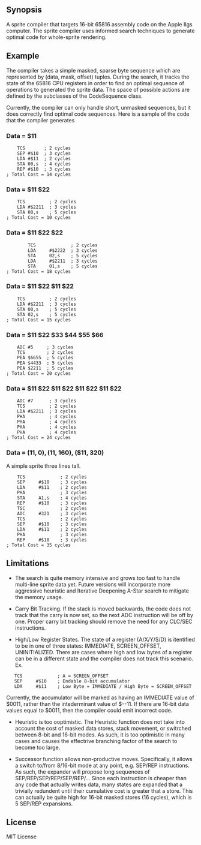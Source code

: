 ## Synopsis

A sprite compiler that targets 16-bit 65816 assembly code on the Apple IIgs computer.  The sprite compiler uses informed search techniques to generate optimal code for whole-sprite rendering.

## Example

The compiler takes a simple masked, sparse byte sequence which are represented by (data, mask, offset) tuples.  During the search, it tracks the state of the 65816 CPU registers in order to find an optimal sequence of operations to generated the sprite data.  The space of possible actions are defined by the subclasses of the CodeSequence class.

Currently, the compiler can only handle short, unmasked sequences, but it does correctly find optimal code sequences.  Here is a sample of the code that the compiler generates 

### Data = $11 ###

```
	TCS       ; 2 cycles
	SEP	#$10  ; 3 cycles
	LDA	#$11  ; 2 cycles
	STA	00,s  ; 4 cycles
	REP	#$10  ; 3 cycles
; Total Cost = 14 cycles
```

### Data = $11 $22 ###

```
	TCS         ; 2 cycles
	LDA	#$2211  ; 3 cycles
	STA	00,s    ; 5 cycles
; Total Cost = 10 cycles
```

### Data = $11 $22 $22

```
        TCS             ; 2 cycles
        LDA     #$2222  ; 3 cycles
        STA     02,s    ; 5 cycles
        LDA     #$2211  ; 3 cycles
        STA     01,s    ; 5 cycles
; Total Cost = 18 cycles
```

### Data = $11 $22 $11 $22 ###

```
	TCS         ; 2 cycles
	LDA	#$2211  ; 3 cycles
	STA	00,s    ; 5 cycles
	STA	02,s    ; 5 cycles
; Total Cost = 15 cycles
```

### Data = $11 $22 $33 $44 $55 $66 ###

```
	ADC	#5     ; 3 cycles
	TCS        ; 2 cycles
	PEA	$6655  ; 5 cycles
	PEA	$4433  ; 5 cycles
	PEA	$2211  ; 5 cycles
; Total Cost = 20 cycles
```

### Data = $11 $22 $11 $22 $11 $22 $11 $22 ###

```
	ADC	#7      ; 3 cycles
	TCS         ; 2 cycles
	LDA	#$2211  ; 3 cycles
	PHA         ; 4 cycles
	PHA         ; 4 cycles
	PHA         ; 4 cycles
	PHA         ; 4 cycles
; Total Cost = 24 cycles
```
### Data = ($11, 0), ($11, 160), ($11, 320) ###

A simple sprite three lines tall.

```
	TCS             ; 2 cycles
	SEP     #$10    ; 3 cycles
	LDA     #$11    ; 2 cycles
	PHA             ; 3 cycles
	STA     A1,s    ; 4 cycles
	REP     #$10    ; 3 cycles
	TSC             ; 2 cycles
	ADC     #321    ; 3 cycles
	TCS             ; 2 cycles
	SEP     #$10    ; 3 cycles
	LDA     #$11    ; 2 cycles
	PHA             ; 3 cycles
	REP     #$10    ; 3 cycles
; Total Cost = 35 cycles

```

## Limitations ##

 * The search is quite memory intensive and grows too fast to handle multi-line sprite data yet.  Future versions will incorporate more aggressive heuristic and Iterative Deepening A-Star search to mitigate the memory usage.

 * Carry Bit Tracking.  If the stack is moved backwards, the code does not track that the carry is now set, so the next ADC instruction will be off by one.  Proper carry bit tracking should remove the need for any CLC/SEC instructions.
 
 * High/Low Register States. The state of a register (A/X/Y/S/D) is itentified to be in one of three states: IMMEDIATE, SCREEN_OFFSET, UNINITIALIZED.  There are cases where high and low bytes of a register can be in a different state and the compiler does not track this scenario. Ex. 
 ```
	TCS             ; A = SCREEN_OFFSET
	SEP     #$10    ; Endable 8-bit accumulator
	LDA     #$11    ; Low Byte = IMMEDIATE / High Byte = SCREEN_OFFSET
```
Currently, the accumulator will be marked as having an IMMEDIATE value of $0011, rather than the intederminant value of $--11.  If there are 16-bit data values equal to $0011, then the compiler could emit incorrect code.

* Heuristic is too ooptimistic.  The Heuristic function does not take into account the cost of masked data stores, stack movement, or switrched between 8-bit and 16-bit modes.  As such, it is too optimistic in many cases and causes the effectrive branching factor of the search to become too large.

* Successor function allows non-productive moves.  Specifically, it allows a switch to/from 8/16-bit mode at any point, e.g. SEP/REP instructions.  As such, the expander will propose long sequences of SEP/REP/SEP/REP/SEP/REP/...  Since each instruction is cheaper than any code that actually writes data, many states are expanded that a trivially redundent until their cumulative cost is greater that a store.  This can actually be quite high for 16-bit masked stores (16 cycles), which is 5 SEP/REP expansions.
## License

MIT License
